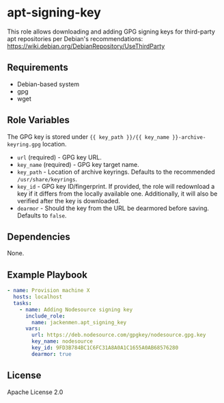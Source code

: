 apt-signing-key
===============

This role allows downloading and adding GPG signing keys
for third-party apt repositories per Debian's recommendations:
https://wiki.debian.org/DebianRepository/UseThirdParty

Requirements
------------

- Debian-based system
- gpg
- wget

Role Variables
--------------

The GPG key is stored under `{{ key_path }}/{{ key_name }}-archive-keyring.gpg` location.

- `url` (required) - GPG key URL.
- `key_name` (required) - GPG key target name.
- `key_path` - Location of archive keyrings. Defaults to the recommended `/usr/share/keyrings`.
- `key_id` - GPG key ID/fingerprint. If provided, the role will redownload a key
  if it differs from the locally available one. Additionally, it will also be verified
  after the key is downloaded.
- `dearmor` - Should the key from the URL be dearmored before saving. Defaults to `false`.

Dependencies
------------

None.

Example Playbook
----------------

```yaml
- name: Provision machine X
  hosts: localhost
  tasks:
    - name: Adding Nodesource signing key
      include_role:
        name: jackenmen.apt_signing_key
      vars:
        url: https://deb.nodesource.com/gpgkey/nodesource.gpg.key
        key_name: nodesource
        key_id: 9FD3B784BC1C6FC31A8A0A1C1655A0AB68576280
        dearmor: true
```

License
-------

Apache License 2.0
